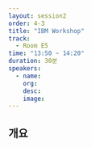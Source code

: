 ```yaml
---
layout: session2
order: 4-3
title: "IBM Workshop"
track:
  - Room E5
time: "13:50 ~ 14:20"
duration: 30분
speakers:
  - name: 
    org: 
    desc: 
    image: 
---
```


## 개요
